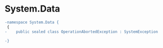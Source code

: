 # System.Data

``` diff
-namespace System.Data {
 {
-    public sealed class OperationAbortedException : SystemException

-}
```

